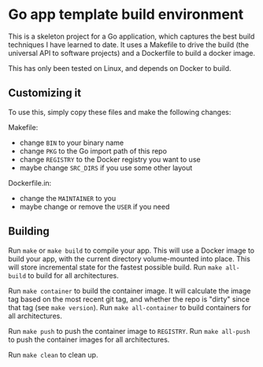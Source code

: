 # Go app template build environment

This is a skeleton project for a Go application, which captures the best build
techniques I have learned to date.  It uses a Makefile to drive the build (the
universal API to software projects) and a Dockerfile to build a docker image.

This has only been tested on Linux, and depends on Docker to build.

## Customizing it

To use this, simply copy these files and make the following changes:

Makefile:
   - change `BIN` to your binary name
   - change `PKG` to the Go import path of this repo
   - change `REGISTRY` to the Docker registry you want to use
   - maybe change `SRC_DIRS` if you use some other layout

Dockerfile.in:
   - change the `MAINTAINER` to you
   - maybe change or remove the `USER` if you need

## Building

Run `make` or `make build` to compile your app.  This will use a Docker image
to build your app, with the current directory volume-mounted into place.  This
will store incremental state for the fastest possible build.  Run `make
all-build` to build for all architectures.

Run `make container` to build the container image.  It will calculate the image
tag based on the most recent git tag, and whether the repo is "dirty" since
that tag (see `make version`).  Run `make all-container` to build containers
for all architectures.

Run `make push` to push the container image to `REGISTRY`.  Run `make all-push`
to push the container images for all architectures.

Run `make clean` to clean up.
